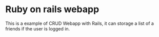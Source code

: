 # Ruby on rails webapp

This is a example of CRUD Webapp with Rails, it can storage a list of a friends
if the user is logged in.